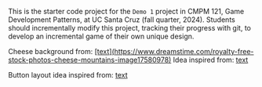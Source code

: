 This is the starter code project for the `Demo 1` project in CMPM 121, Game Development Patterns, at UC Santa Cruz (fall quarter, 2024). Students should incrementally modify this project, tracking their progress with git, to develop an incremental game of their own unique design.

Cheese background from: [\[text\](https://www.dreamstime.com/royalty-free-stock-photos-cheese-mountains-image17580978)](https://www.momdot.com/types-of-cheese/)
Idea inspired from: [text](https://github.com/EllieM-gd/cmpm-121-demo-1)

Button layout idea inspired from: [text](https://github.com/Jsanc189/cmpm-121-demo-1)